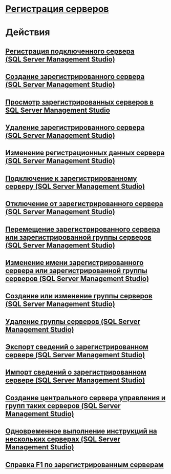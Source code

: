 # [Регистрация серверов](register-servers.md)  

# Действия
## [Регистрация подключенного сервера (SQL Server Management Studio)](register-a-connected-server-sql-server-management-studio.md)  
## [Создание зарегистрированного сервера (SQL Server Management Studio)](create-a-new-registered-server-sql-server-management-studio.md)  
## [Просмотр зарегистрированных серверов в SQL Server Management Studio](view-registered-servers-in-sql-server-management-studio.md)  
## [Удаление зарегистрированного сервера (SQL Server Management Studio)](remove-a-registered-server-sql-server-management-studio.md)  
## [Изменение регистрационных данных сервера (SQL Server Management Studio)](change-a-server-s-registration-sql-server-management-studio.md)  
## [Подключение к зарегистрированному серверу (SQL Server Management Studio)](connect-to-a-registered-server-sql-server-management-studio.md)  
## [Отключение от зарегистрированного сервера (SQL Server Management Studio)](disconnect-from-a-registered-server-sql-server-management-studio.md)  
## [Перемещение зарегистрированного сервера или зарегистрированной группы серверов (SQL Server Management Studio)](move-a-registered-server-or-registered-server-group.md)  
## [Изменение имени зарегистрированного сервера или зарегистрированной группы серверов (SQL Server Management Studio)](change-the-name-of-registered-server-or-registered-server-group.md)  
## [Создание или изменение группы серверов (SQL Server Management Studio)](create-or-edit-a-server-group-sql-server-management-studio.md)  
## [Удаление группы серверов (SQL Server Management Studio)](remove-a-server-group-sql-server-management-studio.md)  
## [Экспорт сведений о зарегистрированном сервере (SQL Server Management Studio)](export-registered-server-information-sql-server-management-studio.md)  
## [Импорт сведений о зарегистрированном сервере (SQL Server Management Studio)](import-registered-server-information-sql-server-management-studio.md)  
## [Создание центрального сервера управления и групп таких серверов (SQL Server Management Studio)](create-a-central-management-server-and-server-group.md)  
## [Одновременное выполнение инструкций на нескольких серверах (SQL Server Management Studio)](execute-statements-against-multiple-servers-simultaneously.md)  
## [Справка F1 по зарегистрированным серверам](registered-servers-f1-help.md)  

